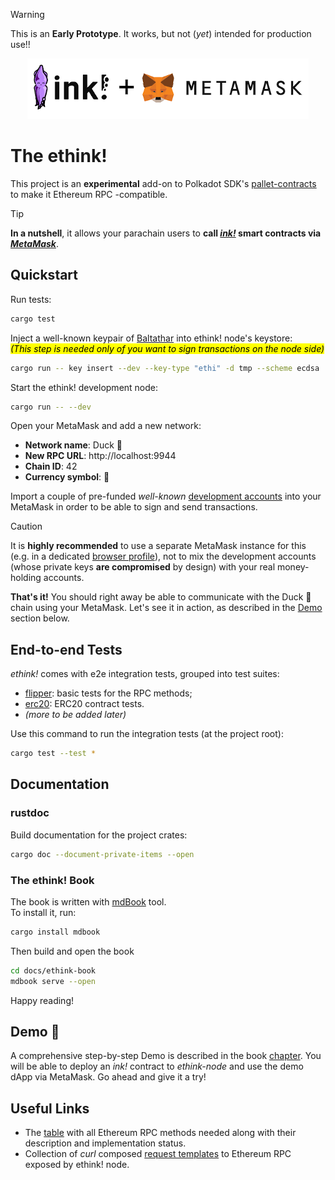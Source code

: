 > [!WARNING]
> This is an **Early Prototype**. It works, but not (*yet*) intended for production use!!

<div align="center">
    <img src=".images/ink+mm.png" alt="ink! + MetaMask logo" />
</div>

# The ethink!

This project is an **experimental** add-on to Polkadot SDK's [pallet-contracts](https://github.com/paritytech/polkadot-sdk/tree/master/substrate/frame/contracts) to make it Ethereum RPC -compatible.

> [!TIP]
> **In a nutshell**, it allows your parachain users to **call <a href="https://use.ink/" target="_blank">_ink!_</a> smart contracts via <a href="https://metamask.io/" target="_blank">_MetaMask_**</a>. 

## Quickstart 

Run tests:

```bash
cargo test
```

Inject a well-known keypair of [Baltathar](docs/ethink-book/src/developer/known-accounts.md) into ethink! node's keystore:  
<mark>*(This step is needed only of you want to sign transactions on the node side)*</mark>  

```bash
cargo run -- key insert --dev --key-type "ethi" -d tmp --scheme ecdsa
```


Start the ethink! development node: 

```bash
cargo run -- --dev
```

Open your MetaMask and add a new network:

+ **Network name**: Duck 🦆 
+ **New RPC URL**: http://localhost:9944
+ **Chain ID**: 42
+ **Currency symbol**: 🥚

Import a couple of pre-funded *well-known* [development accounts](/developer/known-accounts.md) into your MetaMask in order to be able to sign and send transactions. 

> [!CAUTION]
> It is **highly recommended** to use a separate MetaMask instance for this (e.g. in a dedicated <a href="https://support.mozilla.org/en-US/kb/profiles-where-firefox-stores-user-data" target="_blank">browser profile</a>), not to mix the development accounts (whose private keys **are compromised** by design) with your real money-holding accounts. 

**That's it!** You should right away be able to communicate with the Duck 🦆 chain using your MetaMask. Let's see it in action, as described in the [Demo](#demo) section below. 

## End-to-end Tests 

_ethink!_ comes with e2e integration tests, grouped into test suites:

+ [flipper](/template/node/tests/flipper.rs): basic tests for the RPC methods;  
+ [erc20](/template/node/tests/.rs): ERC20 contract tests.
+ _(more to be added later)_

Use this command to run the integration tests (at the project root): 

```bash
cargo test --test *
```

## Documentation 

### rustdoc

Build documentation for the project crates:

```bash
cargo doc --document-private-items --open
```


### The ethink! Book 

The book is written with [mdBook](https://rust-lang.github.io/mdBook/index.html) tool.  
To install it, run: 

```bash 
cargo install mdbook
```

Then build and open the book

```bash
cd docs/ethink-book
mdbook serve --open
```

Happy reading!

## Demo 🧐

A comprehensive step-by-step Demo is described in the book [chapter](docs/ethink-book/src/user/demo.md). You will be able to deploy an _ink!_ contract to _ethink-node_ and use the demo dApp via MetaMask. Go ahead and give it a try!

## Useful Links 

- The [table](docs/mapping.md) with all Ethereum RPC methods needed along with their description and implementation status.
- Collection of *curl* composed [request templates](docs/rpc_requests.md) to Ethereum RPC exposed by ethink! node. 
